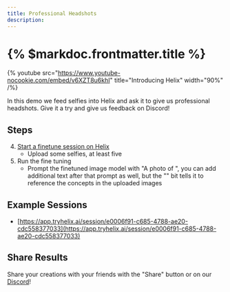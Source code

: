 ```yaml
---
title: Professional Headshots 
description:
---
```


# {% $markdoc.frontmatter.title %}

{% youtube
  src="https://www.youtube-nocookie.com/embed/v6XZT8u6khI"
  title="Introducing Helix"
  width="90%" /%}

In this demo we feed selfies into Helix and ask it to give us professional headshots. Give it a try and give us feedback on Discord!

## Steps

4. [Start a finetune session on Helix](https://app.tryhelix.ai/?mode=finetune&type=image)
   * Upload some selfies, at least five
5. Run the fine tuning
   * Prompt the finetuned image model with "A photo of <s0><s1>", you can add additional text after that prompt as well, but the "<s0><s1>" bit tells it to reference the concepts in the uploaded images

## Example Sessions
* [https://app.tryhelix.ai/session/e0006f91-c685-4788-ae20-cdc558377033](https://app.tryhelix.ai/session/e0006f91-c685-4788-ae20-cdc558377033)

## Share Results

Share your creations with your friends with the "Share" button or on our [Discord](https://discord.gg/VJftd844GE)!

